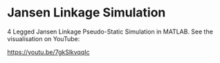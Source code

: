 # Jansen Linkage Simulation
4 Legged Jansen Linkage Pseudo-Static Simulation in MATLAB. See the visualisation on YouTube:

https://youtu.be/7gkSlkvqqIc
